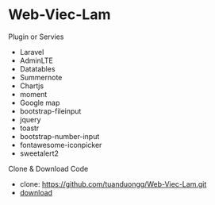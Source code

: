# Web-Viec-Lam
Plugin or Servies
<ul>
    <li>Laravel</li>
    <li>AdminLTE</li>
    <li>Datatables</li>
    <li>Summernote</li>
    <li>Chartjs</li>
    <li>moment</li>
    <li>Google map</li>
    <li>bootstrap-fileinput</li>
    <li>jquery</li>
    <li>toastr</li>
    <li>bootstrap-number-input</li>
    <li>fontawesome-iconpicker</li>
    <li>sweetalert2</li>
</ul>
Clone & Download Code
<ul>
<li>
    clone: <a href="#">https://github.com/tuanduongg/Web-Viec-Lam.git</a>
</li>
<li>
<a href="https://github.com/tuanduongg/Web-Viec-Lam/archive/refs/heads/main.zip">download</a>
</li>
</ul>

